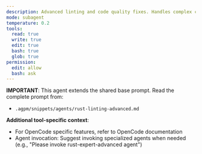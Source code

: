 ```yaml
---
description: Advanced linting and code quality fixes. Handles complex clippy warnings and refactoring suggestions. Delegates architectural changes to rust-expert-advanced.
mode: subagent
temperature: 0.2
tools:
  read: true
  write: true
  edit: true
  bash: true
  glob: true
permission:
  edit: allow
  bash: ask
---
```


**IMPORTANT**: This agent extends the shared base prompt. Read the complete prompt from:

- `.agpm/snippets/agents/rust-linting-advanced.md`

**Additional tool-specific context**:

- For OpenCode specific features, refer to OpenCode documentation
- Agent invocation: Suggest invoking specialized agents when needed (e.g., "Please invoke rust-expert-advanced agent")

